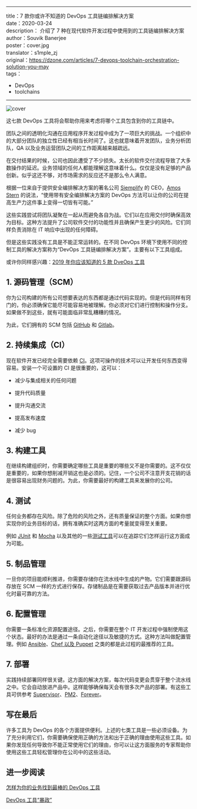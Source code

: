﻿---
title：7 款你或许不知道的 DevOps 工具链编排解决方案  
date：2020-03-24  
description：  介绍了 7 种在现代软件开发过程中使用到的工具链编排解决方案
author：Souvik Banerjee  
poster：cover.jpg  
translator：s1mple_zj  
original：https://dzone.com/articles/7-devops-toolchain-orchestration-solution-you-may  
tags：
- DevOps
- toolchains
---

![cover](cover.png)

这七款 DevOps 工具将会帮助你用来考虑将哪个工具包含到你的工具链中。  

团队之间的透明化沟通在应用程序开发过程中成为了一项巨大的挑战。一个组织中的大部分团队的独立性已经有相当长时间了。这也就意味着开发团队，业务分析团队，QA 以及业务运营团队之间的工作距离越来越疏远。  

在交付结果的时候，公司也因此遭受了不少损失。太长的软件交付流程导致了大多数操作的延迟。业务领域的任何人都能理解这意味着什么。仅仅是没有足够的产品创新。似乎这还不够，对市场需求的反应还不是那么令人满意。

根据一位来自于提供安全编排解决方案的著名公司 [Siemplify](https://www.siemplify.co/) 的 CEO，[Amos Stern](https://www.linkedin.com/in/amosst/) 的说法，“使用带有安全编排解决方案的 DevOps 方法可以让你的公司在提高生产力这件事上变得一切皆有可能。”  

这些实践尝试将团队凝聚在一起从而避免各自为战。它们以在应用交付时确保高效为目标。这种方法提升了公司软件交付的功能性并且确保产生更少的风险。它们同样负责消除在 IT 响应中出现的任何障碍。  

但是这些实践没有工具是不能正常运转的。在不同 DevOps 环境下使用不同的控制工具的解决方案称为“DevOps 工具链编排解决方案”。主要有以下工具组成。  

或许你同样感兴趣：[2019 年你应该知道的 5 款 DveOps 工具](https://dzone.com/articles/5-devops-tools-you-should-know-in-2019)

## 1. 源码管理（SCM）
你为公司构建的所有公司想要表达的东西都是通过代码实现的。但是代码同样有窍门的，你必须确保它能尽可能容易地被理解。你必须对它们进行控制和操作分支。如果做不到这些，就有可能面临非常乱糟糟的情况。  

为此，它们拥有的 SCM 包括 [GitHub](https://github.com/) 和 [Gitlab](https://about.gitlab.com/)。

## 2. 持续集成（CI）
现在软件开发已经完全需要依赖 [CI](https://dzone.com/articles/the-complete-cicd-collection-tutorials)。这项可操作的技术可以让开发任何东西变得容易。安装一个可设置的 CI 是很重要的，这可以：

- 减少与集成相关的任何问题    

- 提升代码质量    

- 提升沟通交流  

- 提高发布速度  

- 减少 bug  

## 3. 构建工具
在继续构建组织时，你需要确定哪些工具是重要的哪些又不是你需要的。这不仅仅是重要的，如果你想削减开销这也是必须的。记住，一个公司不注意开支花销的话是很容易出现财务问题的。为此，你需要最好的构建工具来发展你的公司。

## 4. 测试
任何业务都存在风险。除了危险的风险之外，还有质量保证的整个方面。如果你想实现你的业务目标的话，拥有准确实时这两方面的考量就变得至关重要。

例如 [JUnit](https://junit.org/) 和 [Mocha](https://mochajs.org/) 以及其他的一些[测试工具](https://dzone.com/articles/10-widely-used-software-testing-tools)可以在追踪它们怎样运行这方面成为可能。

## 5. 制品管理
一旦你的项目能顺利推进，你需要存储你在流水线中生成的产物。它们需要跟源码存放在 SCM 一样的方式进行保存。存储制品是在需要获取过去产品版本并进行优化时最可靠的方法。

## 6. 配置管理
你需要一条标准化资源配置途径。之后，你需要在整个 IT 开发过程中强制使用这个状态。最好的办法是通过一条自动化途径以及敏捷的方式。这种方法叫做配置管理。例如 [Ansible](https://www.ansible.com/)、[Chef 以及 Puppet](https://dzone.com/articles/tools-you-must-know-if-you-are-a-devops-aspirant) 之类的都是此过程的最推荐的工具。

## 7. 部署
实践持续部署同样很关键。这方面的解决方案，每次代码变更会贯穿于整个流水线之中。它会自动放进产品中。这样能够确保每天会有很多次产品的部署。有这些工具可供参考 [Supervisor](http://supervisord.org/)、[PM2](http://pm2.keymetrics.io/)、[Forever](https://github.com/foreverjs/forever)。

## 写在最后
许多工具为 DevOps 的各个方面提供便利。上述的七类工具是一些必须设备。为了充分利用它们，你需要确保使用正确的方法和出于正确的理由使用这些工具。如果你发现任何导致你不能正常使用它们的理由，你可以让这方面服务的专家帮助你使用这些工具轻松管理你在公司中的这些活动。

## 进一步阅读
[怎样为你的业务找到最棒的 DevOps 工具](https://dzone.com/articles/how-to-find-the-best-devops-tools-for-your-busines)

[DevOps 工具“暴政”](https://dzone.com/articles/devops-tool-tyranny)
